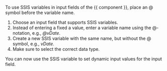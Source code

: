 
To use SSIS variables in input fields of the {{ component }}, place an @ symbol before the variable name. 

1. Choose an input field that supports SSIS variables.
2. Instead of entering a fixed a value, enter a variable name using the @-notation, e.g., *@vDate*.
3. Create a new SSIS variable with the same name, but without the @ symbol, e.g., *vDate*.
4. Make sure to select the correct data type.

You can now use the SSIS variable to set dynamic input values for the input field. 
